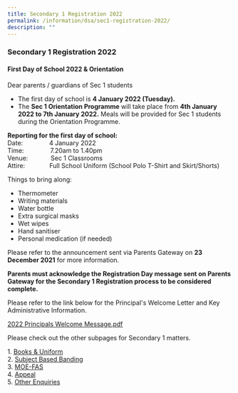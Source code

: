 ```yaml
---
title: Secondary 1 Registration 2022
permalink: /information/dsa/sec1-registration-2022/
description: ""
---
```

### **Secondary 1 Registration 2022**
#### **First Day of School 2022 & Orientation**

Dear parents / guardians of Sec 1 students
*   The first day of school is **4 January 2022 (Tuesday).**
*   The **Sec 1 Orientation Programme** will take place from **4th January 2022 to 7th January 2022.** Meals will be provided for Sec 1 students during the Orientation Programme.

**Reporting for the first day of school:**<br>
Date:               4 January 2022<br>
Time:               7.20am to 1.40pm<br>
Venue:             Sec 1 Classrooms<br>
Attire:              Full School Uniform (School Polo T-Shirt and Skirt/Shorts)

Things to bring along:
* Thermometer
* Writing materials
* Water bottle
* Extra surgical masks
* Wet wipes
* Hand sanitiser
* Personal medication (if needed)

Please refer to the announcement sent via Parents Gateway on **23 December 2021** for more information.  
  
**Parents must acknowledge the Registration Day message sent on Parents Gateway for the Secondary 1 Registration process to be considered complete.**  
  
Please refer to the link below for the Principal's Welcome Letter and Key Administrative Information.

[2022 Principals Welcome Message.pdf](/files/2022%20Principals%20Welcome%20Message.pdf)

Please check out the other subpages for Secondary 1 matters.

1\.  [Books & Uniform](https://staging.d1o9rele4xczce.amplifyapp.com/information/dsa/sec1-registration-2022/books-and-uniforms/) <br>
2\.  [Subject Based Banding](https://staging.d1o9rele4xczce.amplifyapp.com/information/dsa/sec1-registration-2022/subject-based-banding/)  <br>
3\.  [MOE-FAS](https://staging.d1o9rele4xczce.amplifyapp.com/information/dsa/sec1-registration-2022/moe-fas/) <br>
4\.  [Appeal](https://staging.d1o9rele4xczce.amplifyapp.com/information/dsa/sec1-registration-2022/appeal/) <br>
5\.  [Other Enquiries](https://staging.d1o9rele4xczce.amplifyapp.com/information/dsa/sec1-registration-2022/other-enquiries/)